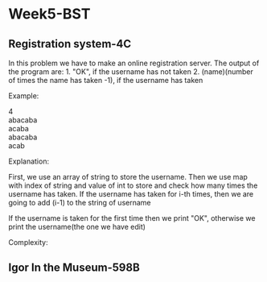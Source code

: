   # Week5-BST

## Registration system-4C

In this problem we have to make an online registration server. The output of the program are:
	1. "OK", if the username has not taken
	2. (name)(number of times the name has taken -1), if the username has taken

Example:

4<br/>
abacaba<br/>
acaba<br/>
abacaba<br/>
acab<br/>

Explanation:

First, we use an array of string to store the username.
Then we use map with index of string and value of int to store and check how many times the username has taken.
If the username has taken for i-th times, then we are going to add (i-1) to the string of username

If the username is taken for the first time then we print "OK", otherwise we print the username(the one we have edit) 

Complexity:


## Igor In the Museum-598B


